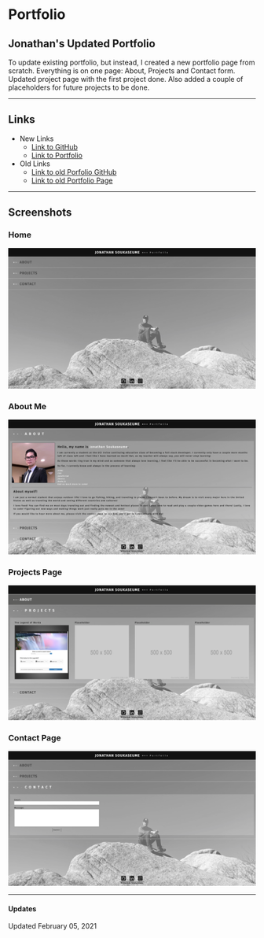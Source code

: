 # Portfolio

## Jonathan's Updated Portfolio
To update existing portfolio, but instead, I created a new portfolio page from scratch. Everything is on one page: About, Projects and Contact form. Updated project page with the first project done. Also added a couple of placeholders for future projects to be done.

---

## Links
- New Links  
    - [Link to GitHub](https://github.com/sksmejn/Portfolio)  
    - [Link to Portfolio](https://sksmejn.github.io/Portfolio/)  
- Old Links  
    - [Link to old Porfolio GitHub](https://github.com/sksmejn/hw2-responsivePage)  
    - [Link to old Portfolio Page](https://sksmejn.github.io/hw2-responsivePage/)

---
## Screenshots
### Home
![home page](img/home.png)
### About Me
![about page](img/about.png)
### Projects Page
![projects page](img/projects.png)

### Contact Page
![contact page](img/contact.png)

---
#### Updates
Updated February 05, 2021